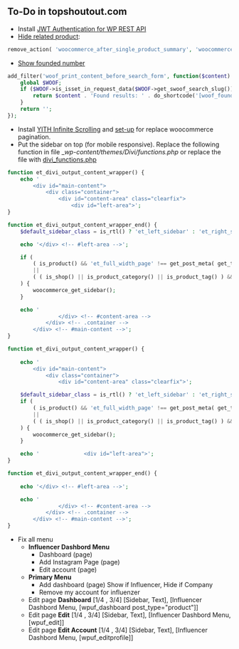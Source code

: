 ## To-Do in topshoutout.com
- Install [JWT Authentication for WP REST API](https://it.wordpress.org/plugins/jwt-authentication-for-wp-rest-api/)
- [Hide related product](https://docs.woocommerce.com/document/remove-related-posts-output/): 
```php
remove_action( 'woocommerce_after_single_product_summary', 'woocommerce_output_related_products', 20 );
```
- [Show founded number](https://www.woocommerce-filter.com/hook/woof_print_content_before_search_form/)
```php
add_filter('woof_print_content_before_search_form', function($content) {
    global $WOOF;
    if ($WOOF->is_isset_in_request_data($WOOF->get_swoof_search_slug())){
        return $content . 'Found results: ' . do_shortcode('[woof_found_count]') . '<br /><br />' ;
    }
    return '';
});
```
- Install [YITH Infinite Scrolling](https://wordpress.org/plugins/yith-infinite-scrolling/) and [set-up](https://www.woocommerce-filter.com/make-infinite-scroll-for-filtered-products-also/) for replace woocommerce pagination.
- Put the sidebar on top (for mobile responsive). Replace the following function in file __wp-content/themes/Divi/functions.php_ or replace the file with [divi_functions.php](/wp_res/divi_functions.php)
```php
function et_divi_output_content_wrapper() {
	echo '
		<div id="main-content">
			<div class="container">
				<div id="content-area" class="clearfix">
					<div id="left-area">';
}

function et_divi_output_content_wrapper_end() {
	$default_sidebar_class = is_rtl() ? 'et_left_sidebar' : 'et_right_sidebar';

	echo '</div> <!-- #left-area -->';

	if (
		( is_product() && 'et_full_width_page' !== get_post_meta( get_the_ID(), '_et_pb_page_layout', true ) )
		||
		( ( is_shop() || is_product_category() || is_product_tag() ) && 'et_full_width_page' !== et_get_option( 'divi_shop_page_sidebar', $default_sidebar_class ) )
	) {
		woocommerce_get_sidebar();
	}

	echo '
				</div> <!-- #content-area -->
			</div> <!-- .container -->
		</div> <!-- #main-content -->';
}
```
```php
function et_divi_output_content_wrapper() {
	
	echo '
		<div id="main-content">
			<div class="container">
				<div id="content-area" class="clearfix">';

	$default_sidebar_class = is_rtl() ? 'et_left_sidebar' : 'et_right_sidebar';
	if (
		( is_product() && 'et_full_width_page' !== get_post_meta( get_the_ID(), '_et_pb_page_layout', true ) )
		||
		( ( is_shop() || is_product_category() || is_product_tag() ) && 'et_full_width_page' !== et_get_option( 'divi_shop_page_sidebar', $default_sidebar_class ) )
	) {
		woocommerce_get_sidebar();
	}

	echo '				<div id="left-area">';
}

function et_divi_output_content_wrapper_end() {
	
	echo '</div> <!-- #left-area -->';

	echo '
				</div> <!-- #content-area -->
			</div> <!-- .container -->
		</div> <!-- #main-content -->';
}
```
- Fix all menu
  - **Influencer Dashbord Menu**
    - Dashboard (page)
    - Add Instagram Page (page)
    - Edit account (page)
  - **Primary Menu**
    - Add dashboard (page) Show if Influencer, Hide if Company
    - Remove my account for influenzer
  - Edit page **Dashboard** [1/4 , 3/4] [Sidebar, Text], [Influencer Dashbord Menu, [wpuf_dashboard post_type="product"]]
  - Edit page **Edit** [1/4 , 3/4] [Sidebar, Text], [Influencer Dashbord Menu, [wpuf_edit]]
  - Edit page **Edit Account** [1/4 , 3/4] [Sidebar, Text], [Influencer Dashbord Menu, [wpuf_editprofile]]
